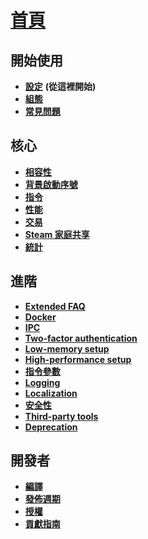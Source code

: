 # **[首頁](https://github.com/JustArchi/ArchiSteamFarm/wiki/Home)**

## 開始使用

* **[設定](https://github.com/JustArchi/ArchiSteamFarm/wiki/Setting-up)** **(從這裡開始)**
* **[組態](https://github.com/JustArchi/ArchiSteamFarm/wiki/Configuration)**
* **[常見問題](https://github.com/JustArchi/ArchiSteamFarm/wiki/FAQ)**

## 核心

* **[相容性](https://github.com/JustArchi/ArchiSteamFarm/wiki/Compatibility)**
* **[背景啟動序號](https://github.com/JustArchi/ArchiSteamFarm/wiki/Background-games-redeemer)**
* **[指令](https://github.com/JustArchi/ArchiSteamFarm/wiki/Commands)**
* **[性能](https://github.com/JustArchi/ArchiSteamFarm/wiki/Performance)**
* **[交易](https://github.com/JustArchi/ArchiSteamFarm/wiki/Trading)**
* **[Steam 家庭共享](https://github.com/JustArchi/ArchiSteamFarm/wiki/Steam-Family-Sharing)**
* **[統計](https://github.com/JustArchi/ArchiSteamFarm/wiki/Statistics)**

## 進階

* **[Extended FAQ](https://github.com/JustArchi/ArchiSteamFarm/wiki/Extended-FAQ)**
* **[Docker](https://github.com/JustArchi/ArchiSteamFarm/wiki/Docker)**
* **[IPC](https://github.com/JustArchi/ArchiSteamFarm/wiki/IPC)**
* **[Two-factor authentication](https://github.com/JustArchi/ArchiSteamFarm/wiki/Two-factor-authentication)**
* **[Low-memory setup](https://github.com/JustArchi/ArchiSteamFarm/wiki/Low-memory-setup)**
* **[High-performance setup](https://github.com/JustArchi/ArchiSteamFarm/wiki/High-performance-setup)**
* **[指令參數](https://github.com/JustArchi/ArchiSteamFarm/wiki/Command-line-arguments)**
* **[Logging](https://github.com/JustArchi/ArchiSteamFarm/wiki/Logging)**
* **[Localization](https://github.com/JustArchi/ArchiSteamFarm/wiki/Localization)**
* **[安全性](https://github.com/JustArchi/ArchiSteamFarm/wiki/Security)**
* **[Third-party tools](https://github.com/JustArchi/ArchiSteamFarm/wiki/Third-party-tools)**
* **[Deprecation](https://github.com/JustArchi/ArchiSteamFarm/wiki/Deprecation)**

## 開發者

* **[編譯](https://github.com/JustArchi/ArchiSteamFarm/wiki/Compilation)**
* **[發佈週期](https://github.com/JustArchi/ArchiSteamFarm/wiki/Release-cycle)**
* **[授權](https://github.com/JustArchi/ArchiSteamFarm/wiki/License)**
* **[貢獻指南](https://github.com/JustArchi/ArchiSteamFarm/blob/master/.github/CONTRIBUTING.md)**